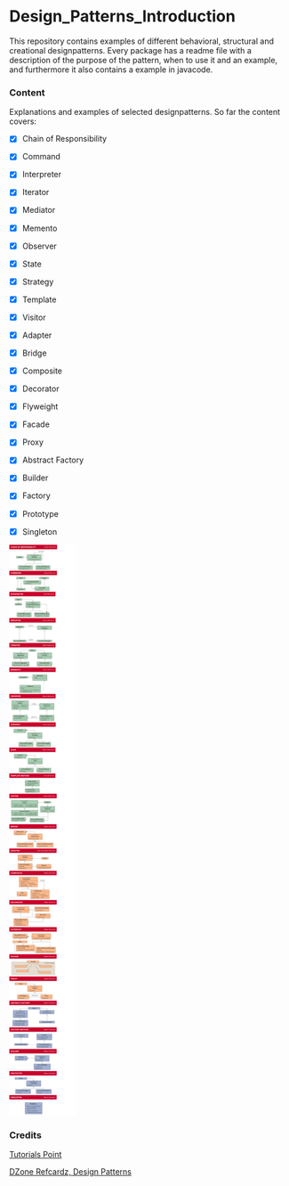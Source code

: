 # Design_Patterns_Introduction
This repository contains examples of different behavioral, structural and creational designpatterns.
Every package has a readme file with a description of the purpose of the pattern, when to use it and an example, and 
furthermore it also contains a example in javacode.
### Content
Explanations and examples of selected designpatterns.
So far the content covers:
- [x] Chain of Responsibility
- [x] Command
- [x] Interpreter
- [x] Iterator
- [x] Mediator
- [x] Memento
- [x] Observer
- [x] State
- [x] Strategy
- [x] Template
- [x] Visitor
- [x] Adapter
- [x] Bridge
- [x] Composite
- [x] Decorator
- [x] Flyweight
- [x] Facade
- [x] Proxy
- [x] Abstract Factory
- [x] Builder
- [x] Factory
- [x] Prototype
- [x] Singleton



![](/DesignPatterns.png)
### Credits
[Tutorials Point](https://www.tutorialspoint.com)

[DZone Refcardz, Design Patterns](https://dzone.com/refcardz/design-patterns?chapter=1)
